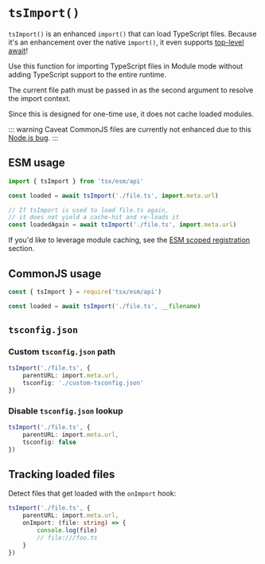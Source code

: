 # `tsImport()`

`tsImport()` is an enhanced `import()` that can load TypeScript files. Because it's an enhancement over the native `import()`, it even supports [top-level await](https://v8.dev/features/top-level-await)!

Use this function for importing TypeScript files in Module mode without adding TypeScript support to the entire runtime.

The current file path must be passed in as the second argument to resolve the import context.

Since this is designed for one-time use, it does not cache loaded modules.

::: warning Caveat
CommonJS files are currently not enhanced due to this [Node.js bug](https://github.com/nodejs/node/issues/51327).
:::

## ESM usage

```js
import { tsImport } from 'tsx/esm/api'

const loaded = await tsImport('./file.ts', import.meta.url)

// If tsImport is used to load file.ts again,
// it does not yield a cache-hit and re-loads it
const loadedAgain = await tsImport('./file.ts', import.meta.url)
```

If you'd like to leverage module caching, see the [ESM scoped registration](/node/esm.md#scoped-registration) section.

## CommonJS usage

```js
const { tsImport } = require('tsx/esm/api')

const loaded = await tsImport('./file.ts', __filename)
```

## `tsconfig.json`

### Custom `tsconfig.json` path
```ts
tsImport('./file.ts', {
    parentURL: import.meta.url,
    tsconfig: './custom-tsconfig.json'
})
```

### Disable `tsconfig.json` lookup
```ts
tsImport('./file.ts', {
    parentURL: import.meta.url,
    tsconfig: false
})
```

## Tracking loaded files

Detect files that get loaded with the `onImport` hook:

```ts
tsImport('./file.ts', {
    parentURL: import.meta.url,
    onImport: (file: string) => {
        console.log(file)
        // file:///foo.ts
    }
})
```
